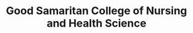---
layout: repo
title: "Good Samaritan College of Nursing and Health Science"
id: 323
permalink: repos/323/
---